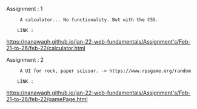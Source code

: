 
Assignment : 1 

         A calculator... No functionality. But with the CSS. 
         
        LINK : 
https://nanawagh.github.io/jan-22-web-fundamentals/Assignment's/Feb-21-to-26/feb-22/calculator.html

Assignment : 2
 
         A UI for rock, paper scissor. -> https://www.rpsgame.org/random
         
        LINK :
https://nanawagh.github.io/jan-22-web-fundamentals/Assignment's/Feb-21-to-26/feb-22/gamePage.html
